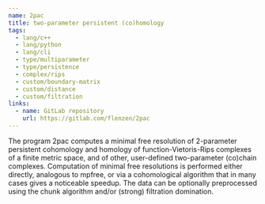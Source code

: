 ```yaml
---
name: 2pac
title: two-parameter persistent (co)homology
tags:
  - lang/c++
  - lang/python
  - lang/cli
  - type/multiparameter
  - type/persistence
  - complex/rips
  - custom/boundary-matrix
  - custom/distance
  - custom/filtration
links:
  - name: GitLab repository
    url: https://gitlab.com/flenzen/2pac
---
```


The program 2pac computes a minimal free resolution of 2-parameter persistent cohomology and homology of function-Vietoris-Rips complexes of a finite metric space, and of other, user-defined two-parameter (co)chain complexes.
Computation of minimal free resolutions is performed either directly, analogous to mpfree, or via a cohomological algorithm that in many cases gives a noticeable speedup.
The data can be optionally preprocessed using the chunk algorithm and/or (strong) filtration domination.
